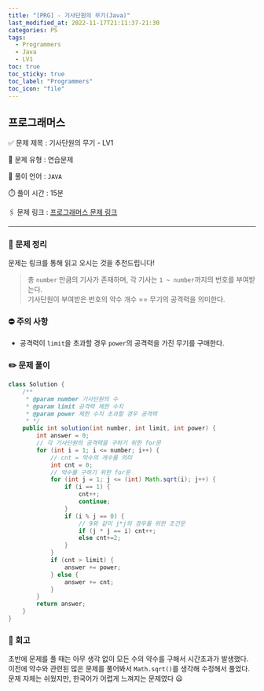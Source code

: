 ```yaml
---
title: "[PRG] - 기사단원의 무기(Java)"
last_modified_at: 2022-11-17T21:11:37-21:30
categories: PS
tags:
  - Programmers
  - Java
  - LV1
toc: true
toc_sticky: true
toc_label: "Programmers"
toc_icon: "file"
---
```

## 프로그래머스

✅ 문제 제목 : 기사단원의 무기 - LV1

🔔 문제 유형 : 연습문제

💬 풀이 언어 : `JAVA`

⏱️ 풀이 시간 : 15분

🖇️ 문제 링크 : [프로그래머스 문제 링크](https://school.programmers.co.kr/learn/courses/30/lessons/136798)

---

### 💬 문제 정리

문제는 링크를 통해 읽고 오시는 것을 추천드립니다!

> 총 `number` 만큼의 기사가 존재하며, 각 기사는 `1 ~ number`까지의 번호를 부여받는다.<br>
> 기사단원이 부여받은 번호의 약수 개수 == 무기의 공격력을 의미한다.

### ⛔️ 주의 사항
- 공격력이 `limit`을 초과할 경우 `power`의 공격력을 가진 무기를 구매한다.

### ✏️ 문제 풀이
```java
class Solution {
    /**
     * @param number 기사단원의 수
     * @param limit 공격력 제한 수치
     * @param power 제한 수치 초과할 경우 공격력
     * */
    public int solution(int number, int limit, int power) {
        int answer = 0;
        // 각 기사단원의 공격력을 구하기 위한 for문
        for (int i = 1; i <= number; i++) {
            // cnt = 약수의 개수를 의미
            int cnt = 0;
            // 약수를 구하기 위한 for문
            for (int j = 1; j <= (int) Math.sqrt(i); j++) {
                if (i == 1) {
                    cnt++;
                    continue;
                }
                if (i % j == 0) {
                    // 9와 같이 j*j의 경우를 위한 조건문
                    if (j * j == i) cnt++;
                    else cnt+=2;
                }
            }
            if (cnt > limit) {
                answer += power;
            } else {
                answer += cnt;
            }
        }
        return answer;
    }
}
```

### 🤔 회고
초반에 문제를 풀 때는 아무 생각 없이 모든 수의 약수를 구해서 시간초과가 발생했다.<br>
이전에 약수와 관련된 많은 문제를 풀어봐서 `Math.sqrt()`를 생각해 수정해서 풀었다.<br>
문제 자체는 쉬웠지만, 한국어가 어렵게 느껴지는 문제였다 😦